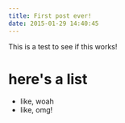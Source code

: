 ```yaml
---
title: First post ever!
date: 2015-01-29 14:40:45
---
```


This is a test to see if this works!

# here's a list

- like, woah
- like, omg!